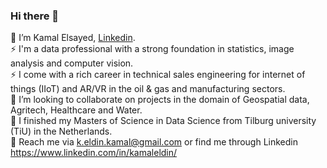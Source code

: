 ### Hi there 👋
🔭 I’m Kamal Elsayed, [Linkedin](https://www.linkedin.com/in/kamaleldin/).</br>
⚡ I'm a data professional with a strong foundation in statistics, image analysis and computer vision. </br>
⚡ I come with a rich career in technical sales engineering for internet of things (IIoT) and AR/VR in the oil & gas and manufacturing sectors.</br>
👯 I’m looking to collaborate on projects in the domain of Geospatial data, Agritech, Healthcare and Water.</br>
🌱 I finished my Masters of Science in Data Science from Tilburg university (TiU) in the Netherlands.</br>
💬 Reach me via <k.eldin.kamal@gmail.com> or find me through Linkedin <https://www.linkedin.com/in/kamaleldin/></br>
<!--
**Kamal-Eldin/Kamal-Eldin** is a ✨ _special_ ✨ repository because its `README.md` (this file) appears on your GitHub profile.

Here are some ideas to get you started:

- 🔭 I’m currently working on ...
- 🌱 I’m currently learning ...
- 👯 I’m looking to collaborate on ...
- 🤔 I’m looking for help with ...
- 💬 Ask me about ...
- 📫 How to reach me: ...
- 😄 Pronouns: ...
- ⚡ Fun fact: ...
-->
